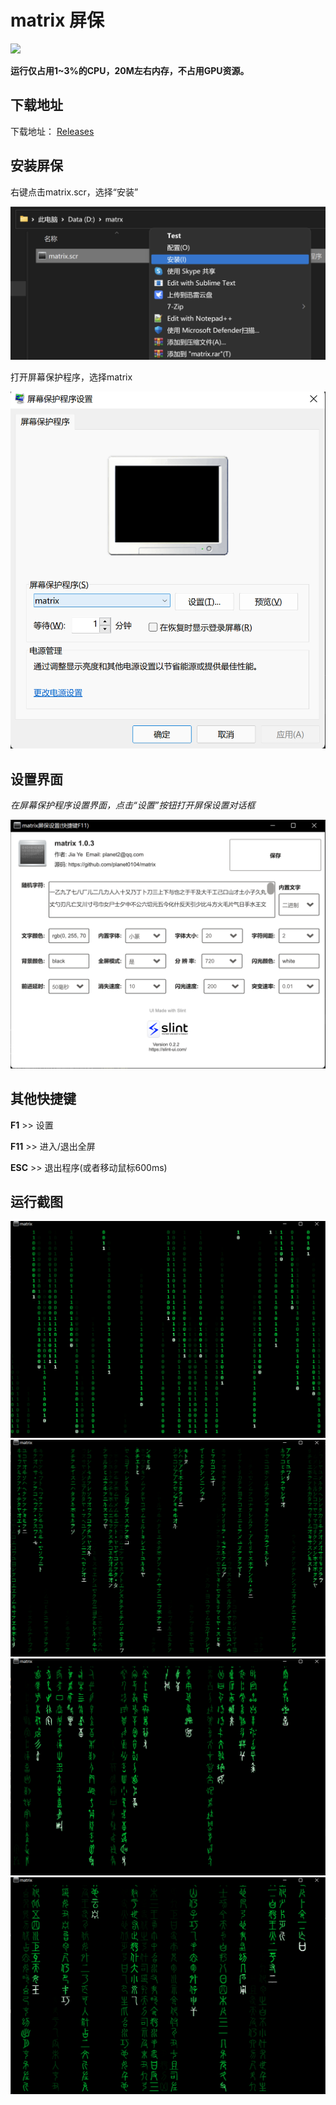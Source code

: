 # matrix 屏保

[![](https://img.shields.io/badge/latest-1.0.3-red.svg)](https://github.com/planet0104/matrix/releases)

**运行仅占用1~3%的CPU，20M左右内存，不占用GPU资源。**

## 下载地址

下载地址： [Releases](https://github.com/planet0104/matrix/releases)

## 安装屏保

右键点击matrix.scr，选择“安装”

<img src="images/install.png" />

打开屏幕保护程序，选择matrix

<img src="images/setscr.png" />

## 设置界面
*在屏幕保护程序设置界面，点击“设置”按钮打开屏保设置对话框*

<img src="images/setting.png" />

## 其他快捷键

**F1** >> 设置

**F11** >> 进入/退出全屏

**ESC** >> 退出程序(或者移动鼠标600ms)

## 运行截图

<img src="images/01.png" />

<img src="images/02.png" />

<img src="images/03.png" />

<img src="images/04.png" />
